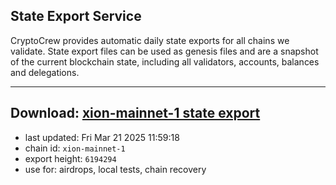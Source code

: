 ## State Export Service
CryptoCrew provides automatic daily state exports for all chains we validate. State export files can be used as genesis files and are a snapshot of the current blockchain state, including all validators, accounts, balances and delegations.

---
**Download: [xion-mainnet-1 state export](https://dl-eu2.ccvalidators.com/SERVICE/xion/xion-mainnet-1_export_6194294.json)**
---

- last updated: Fri Mar 21 2025 11:59:18
- chain id: `xion-mainnet-1`
- export height: `6194294`
- use for: airdrops, local tests, chain recovery
